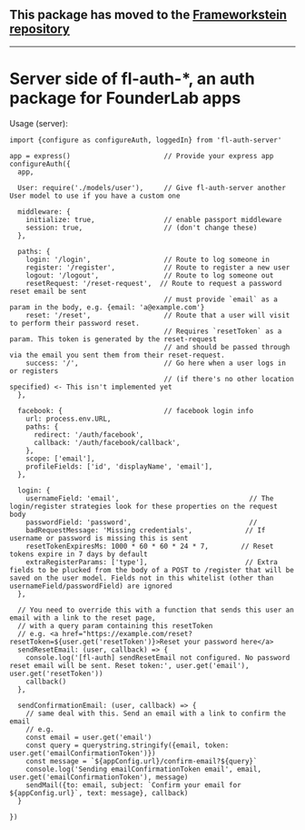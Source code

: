 ## This package has moved to the [Frameworkstein repository](https://github.com/founderlab/frameworkstein/tree/master/packages/fetch-component-data)


-------------------------------------------------------------------------------------------------------------------------






# Server side of fl-auth-*, an auth package for FounderLab apps

Usage (server):

    import {configure as configureAuth, loggedIn} from 'fl-auth-server'

    app = express()                       // Provide your express app
    configureAuth({
      app,

      User: require('./models/user'),     // Give fl-auth-server another User model to use if you have a custom one

      middleware: {
        initialize: true,                 // enable passport middleware 
        session: true,                    // (don't change these)
      },

      paths: {
        login: '/login',                  // Route to log someone in
        register: '/register',            // Route to register a new user
        logout: '/logout',                // Route to log someone out
        resetRequest: '/reset-request',  // Route to request a password reset email be sent
                                          // must provide `email` as a param in the body, e.g. {email: 'a@example.com'} 
        reset: '/reset',                  // Route that a user will visit to perform their password reset. 
                                          // Requires `resetToken` as a param. This token is generated by the reset-request 
                                          // and should be passed through via the email you sent them from their reset-request.
        success: '/',                     // Go here when a user logs in or registers 
                                          // (if there's no other location specified) <- This isn't implemented yet
      },

      facebook: {                         // facebook login info
        url: process.env.URL,
        paths: {
          redirect: '/auth/facebook',
          callback: '/auth/facebook/callback',
        },
        scope: ['email'],
        profileFields: ['id', 'displayName', 'email'],
      },
      
      login: {                          
        usernameField: 'email',                                // The login/register strategies look for these properties on the request body
        passwordField: 'password',                             //
        badRequestMessage: 'Missing credentials',             // If username or password is missing this is sent
        resetTokenExpiresMs: 1000 * 60 * 60 * 24 * 7,        // Reset tokens expire in 7 days by default
        extraRegisterParams: ['type'],                        // Extra fields to be plucked from the body of a POST to /register that will be saved on the user model. Fields not in this whitelist (other than usernameField/passwordField) are ignored
      },

      // You need to override this with a function that sends this user an email with a link to the reset page, 
      // with a query param containing this resetToken 
      // e.g. <a href="https://example.com/reset?resetToken=${user.get('resetToken')}>Reset your password here</a>
      sendResetEmail: (user, callback) => {
        console.log('[fl-auth] sendResetEmail not configured. No password reset email will be sent. Reset token:', user.get('email'), user.get('resetToken'))
        callback()
      },

      sendConfirmationEmail: (user, callback) => {
        // same deal with this. Send an email with a link to confirm the email
        // e.g.
        const email = user.get('email')
        const query = querystring.stringify({email, token: user.get('emailConfirmationToken')})
        const message = `${appConfig.url}/confirm-email?${query}`
        console.log('Sending emailConfirmationToken email', email, user.get('emailConfirmationToken'), message)
        sendMail({to: email, subject: `Confirm your email for ${appConfig.url}`, text: message}, callback)
      }

    })
